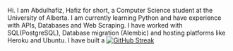 Hi. I am Abdulhafiz, Hafiz for short, a Computer Science student at the University of Alberta. 
I am currently learning Python and have experience with APIs, Databases and Web Scraping.
I have worked with SQL(PostgreSQL), Database migration (Alembic) and hosting platforms like Heroku and Ubuntu. I have built a 
[![GitHub Streak](https://github-readme-streak-stats.herokuapp.com?user=haaffiiizzz)](https://git.io/streak-stats)
